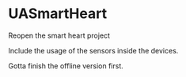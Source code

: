 # UASmartHeart
Reopen the smart heart project

Include the usage of the sensors inside the devices.

Gotta finish the offline version first.

